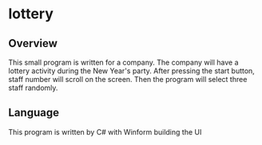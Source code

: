 # lottery
## Overview
This small program is written for a company. The company will have a lottery activity during the New Year's party. After pressing the start button, staff number will scroll on the screen. Then the program will select three staff randomly.

## Language
This program is written by C# with Winform building the UI


